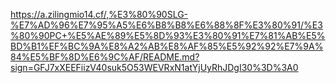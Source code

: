 https://a.zilingmio14.cf/,%E3%80%90SLG-%E7%AD%96%E7%95%A5%E6%B8%B8%E6%88%8F%E3%80%91/%E3%80%90PC+%E5%AE%89%E5%8D%93%E3%80%91%E7%81%AB%E5%BD%B1%EF%BC%9A%E8%A2%AB%E8%AF%85%E5%92%92%E7%9A%84%E5%BF%8D%E6%9C%AF/README.md?sign=GFJ7xXEEFiizV40suk5O53WEVRxN1atYjUyRhJDgI30%3D%3A0